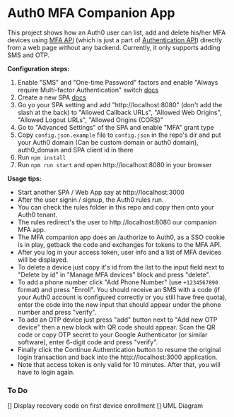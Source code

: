 # Auth0 MFA Companion App

This project shows how an Auth0 user can list, add and delete his/her MFA devices using [MFA API](https://auth0.com/docs/multifactor-authentication/api) (which is just a part of [Authentication API](https://auth0.com/docs/api/authentication#multi-factor-authentication)) directly from a web page without any backend. Currently, it only supports adding SMS and OTP.

**Configuration steps:**

1. Enable "SMS" and "One-time Password" factors and enable "Always require Multi-factor Authentication" switch [docs](https://auth0.com/docs/multifactor-authentication#1-enable-the-factors-you-require) 
1. Create a new SPA [docs](https://auth0.com/docs/dashboard/guides/applications/register-app-spa)
1. Go yo your SPA setting and add "http://localhost:8080" (don't add the slash at the back) to "Allowed Callback URLs", "Allowed Web Origins", "Allowed Logout URLs", "Allowed Origins (CORS)"
1. Go to "Advanced Settings" of the SPA and enable "MFA" grant type
1. Copy `config.json.example` file to `config.json` in the repo's dir and put your Auth0 domain (Can be custom domain or auth0 domain), auth0_domain and SPA client id in there
1. Run `npm install`
1. Run `npm run start` and open http://localhost:8080 in your browser

**Usage tips:**

* Start another SPA / Web App say at http://localhost:3000
* After the user signin / signup, the Auth0 rules run.
* You can check the rules folder in this repo and copy then onto your Auth0 tenant.
* The rules redirect's the user to http://localhost:8080 our companion MFA app.
* The MFA companion app does an /authorize to Auth0, as a SSO cookie is in play, getback the code and exchanges for tokens to the MFA API.
* After you log in your access token, user info and a list of MFA devices will be displayed.
* To delete a device just copy it's id from the list to the input field next to "Delete by id" in "Manage MFA devices" block and press "delete".
* To add a phone number click "Add Phone Number" (use `+1234567890` format) and press "Enroll". You should receive an SMS with a code (if your Auth0 account is configured correctly or you still have free quota), enter the code into the new input that should appear under the phone number and press "verify".
* To add an OTP device just press "add" button next to "Add new OTP device" then a new block with QR code should appear. Scan the QR code or copy OTP secret to your Google Authenticator (or similar software), enter 6-digit code and press "verify".
* Finally click the Continue Authentication button to resume the original login transaction and back into the http://localhost:3000 application.
* Note that access token is only valid for 10 minutes. After that, you will have to login again.

### To Do

[] Display recovery code on first device enrollment 
[] UML Diagram
